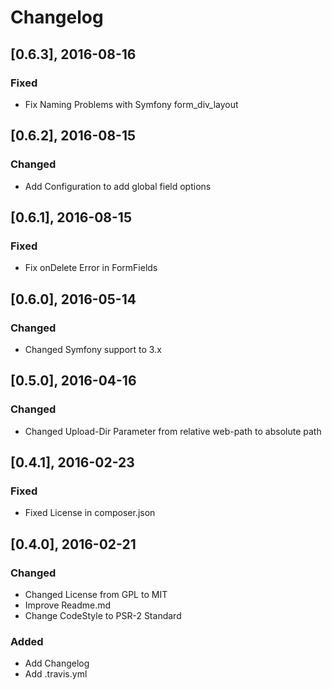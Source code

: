 # Changelog

## [0.6.3], 2016-08-16

### Fixed

 * Fix Naming Problems with Symfony form_div_layout

## [0.6.2], 2016-08-15

### Changed

 * Add Configuration to add global field options

## [0.6.1], 2016-08-15

### Fixed

 * Fix onDelete Error in FormFields

## [0.6.0], 2016-05-14

### Changed

 * Changed Symfony support to 3.x

## [0.5.0], 2016-04-16

### Changed

 * Changed Upload-Dir Parameter from relative web-path to absolute path

## [0.4.1], 2016-02-23

### Fixed

 * Fixed License in composer.json

## [0.4.0], 2016-02-21

### Changed

 * Changed License from GPL to MIT
 * Improve Readme.md
 * Change CodeStyle to PSR-2 Standard
 
### Added

 * Add Changelog
 * Add .travis.yml